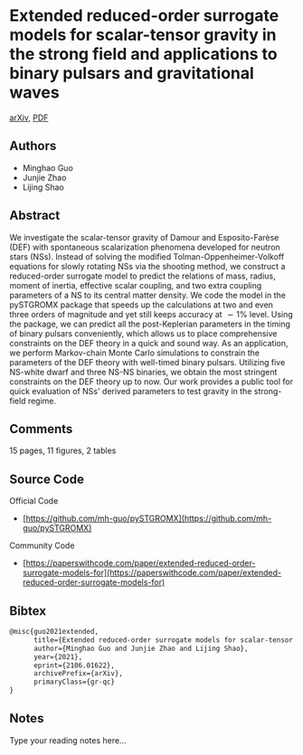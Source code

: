 
# Extended reduced-order surrogate models for scalar-tensor gravity in the strong field and applications to binary pulsars and gravitational waves

[arXiv](https://arxiv.org/abs/2106.01622), [PDF](https://arxiv.org/pdf/2106.01622.pdf)

## Authors

- Minghao Guo
- Junjie Zhao
- Lijing Shao

## Abstract

We investigate the scalar-tensor gravity of Damour and Esposito-Farèse (DEF) with spontaneous scalarization phenomena developed for neutron stars (NSs). Instead of solving the modified Tolman-Oppenheimer-Volkoff equations for slowly rotating NSs via the shooting method, we construct a reduced-order surrogate model to predict the relations of mass, radius, moment of inertia, effective scalar coupling, and two extra coupling parameters of a NS to its central matter density. We code the model in the pySTGROMX package that speeds up the calculations at two and even three orders of magnitude and yet still keeps accuracy at $\sim1\%$ level. Using the package, we can predict all the post-Keplerian parameters in the timing of binary pulsars conveniently, which allows us to place comprehensive constraints on the DEF theory in a quick and sound way. As an application, we perform Markov-chain Monte Carlo simulations to constrain the parameters of the DEF theory with well-timed binary pulsars. Utilizing five NS-white dwarf and three NS-NS binaries, we obtain the most stringent constraints on the DEF theory up to now. Our work provides a public tool for quick evaluation of NSs' derived parameters to test gravity in the strong-field regime.

## Comments

15 pages, 11 figures, 2 tables

## Source Code

Official Code

- [https://github.com/mh-guo/pySTGROMX](https://github.com/mh-guo/pySTGROMX)

Community Code

- [https://paperswithcode.com/paper/extended-reduced-order-surrogate-models-for](https://paperswithcode.com/paper/extended-reduced-order-surrogate-models-for)

## Bibtex

```tex
@misc{guo2021extended,
      title={Extended reduced-order surrogate models for scalar-tensor gravity in the strong field and applications to binary pulsars and gravitational waves}, 
      author={Minghao Guo and Junjie Zhao and Lijing Shao},
      year={2021},
      eprint={2106.01622},
      archivePrefix={arXiv},
      primaryClass={gr-qc}
}
```

## Notes

Type your reading notes here...


